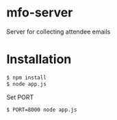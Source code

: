 mfo-server
==========

Server for collecting attendee emails

Installation
============

```bash
$ npm install
$ node app.js
```

Set PORT
```bash
$ PORT=8000 node app.js
```
